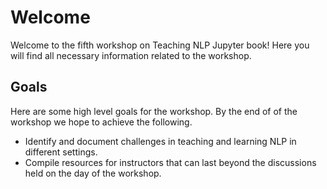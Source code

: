 # Welcome 

Welcome to the fifth workshop on Teaching NLP Jupyter book! Here you will find all necessary information related to the workshop. 

## Goals

Here are some high level goals for the workshop. By the end of of the workshop we hope to achieve the following. 

- Identify and document challenges in teaching and learning NLP in different settings.
- Compile resources for instructors that can last beyond the discussions held on the day of the workshop.